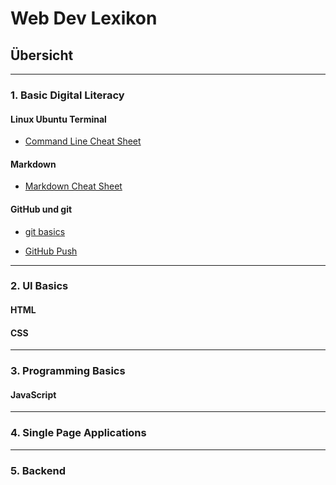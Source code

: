 # Web Dev Lexikon

## Übersicht
---

### 1. Basic Digital Literacy


#### Linux Ubuntu Terminal
- [Command Line Cheat Sheet](https://cheatography.com/davechild/cheat-sheets/linux-command-line/)

#### Markdown
- [Markdown Cheat Sheet](https://github.com/adam-p/markdown-here/wiki/Markdown-Cheatsheet) 

#### GitHub und git
 - [git basics](https://github.com/robbdouglas/web-dev-tutorials/blob/main/1-basic-digital-literacy/github/git-tutorial.md)

 - [GitHub Push](https://github.com/robbdouglas/web-dev-tutorials/blob/main/1-basic-digital-literacy/github/github-push.md)

---
 ### 2. UI Basics

#### HTML


#### CSS

---

### 3. Programming Basics

#### JavaScript
---

### 4. Single Page Applications

---

### 5. Backend